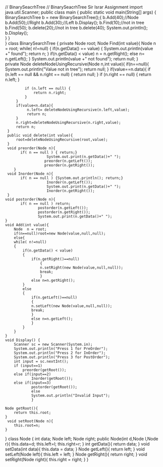 // BinarySeacrhTree
// BinarySeacrhTree Sir Israr Assignment 
import java.util.Scanner;
public class main {
    public static void main(String[] args) {
        BinarySearchTree b = new BinarySearchTree();{
            b.Add(40);//Node
            b.Add(50);//Right
            b.Add(30);//Left
            b.Display();
            b.Find(10);//not in tree
            b.Find(50);
            b.delete(20);//not in tree
            b.delete(40);
            System.out.println();
            b.Display();                   
        }
    }       
}
class BinarySearchTree {
    private Node root;
     Node Find(int value){
        Node  n = root;
        while( n!=null)
        {
            if(n.getData() == value)
            {
                System.out.println(value +" found");
                return n;
            }
            if(n.getData() < value)
                n = n.getRight();
            else
                n= n.getLeft();
        }
        System.out.println(value +" not found");
        return null;
    }  
     private Node deleteNodeUsingRecursive(Node n,int value){
         if(n==null){
             System.out.println("Value not in tree");
             return null;
         }
         if(value==n.data){
             if (n.left == null && n.right == null) {
                return null;
             }
             if (n.right == null) {
                 return n.left;
             }

             if (n.left == null) {
                 return n.right;
             }
         }
         if(value<n.data){
              n.left= deleteNodeUsingRecursive(n.left,value);
              return n;
         }
         n.right=deleteNodeUsingRecursive(n.right,value);
         return n;
     }
     public void delete(int value){
         root=deleteNodeUsingRecursive(root,value);
     }
     void preorder(Node n){
           if( n == null ) { return;}
                       System.out.print(n.getData()+" ");
                      preorder(n.getLeft());
                      preorder(n.getRight());
        }
     void Inorder(Node n){
           if( n == null ) {System.out.println(); return;}
                       Inorder(n.getLeft());
                       System.out.print(n.getData()+" ");
                       Inorder(n.getRight());  
     }
    void postorder(Node n){
           if( n == null ) return;
                   postorder(n.getLeft());
                   postorder(n.getRight());
                   System.out.print(n.getData()+" ");  
    }
    void Add(int value){
        Node  n = root;
        if(n==null)root=new Node(value,null,null);
        else{
        while( n!=null)
        {
            if(n.getData() < value)
            {
                if(n.getRight()==null)
                    {
                    n.setRight(new Node(value,null,null));
                    break;
                    }
                else n=n.getRight();
            }
            else
            {
                if(n.getLeft()==null)
                {
                n.setLeft(new Node(value,null,null));
                break;
                }
                else n=n.getLeft();
                }
            }
        }  
    }
    void Display() {
        Scanner sc = new Scanner(System.in);
        System.out.println("Press 1 for PreOrder");
        System.out.println("Press 2 for InOrder");
        System.out.println("Press 3 for PostOrder");   
        int input = sc.nextInt();
        if (input==1)
            preorder(getRoot());
        else if(input==2)
                Inorder(getRoot());       
        else if(input==3)
                postorder(getRoot());   
                else
                System.out.println("Invalid Input");
                }
   
    Node getRoot(){
        return this.root;
    }
     void setRoot(Node n){
        this.root=n;
    }
}
class Node {
    int data;
    Node left;
    Node right;
    public Node(int d,Node l,Node r){
        this.data=d;
        this.left=l;
        this.right=r;
    }
     int getData(){
        return data;
        }
     void setData(int data){
        this.data = data;
        }
    Node getLeft(){
        return left;
        }
    void setLeft(Node left){
        this.left = left;
        }
    Node getRight(){
        return right;
        }
    void setRight(Node right){
        this.right = right;
        }
}
